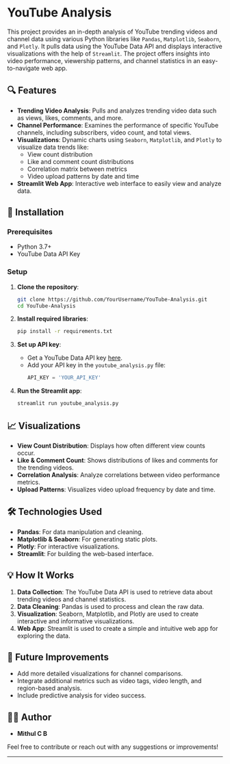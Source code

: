 # YouTube Analysis

This project provides an in-depth analysis of YouTube trending videos and channel data using various Python libraries like `Pandas`, `Matplotlib`, `Seaborn`, and `Plotly`. It pulls data using the YouTube Data API and displays interactive visualizations with the help of `Streamlit`. The project offers insights into video performance, viewership patterns, and channel statistics in an easy-to-navigate web app.

## 🔍 Features

- **Trending Video Analysis**: Pulls and analyzes trending video data such as views, likes, comments, and more.
- **Channel Performance**: Examines the performance of specific YouTube channels, including subscribers, video count, and total views.
- **Visualizations**: Dynamic charts using `Seaborn`, `Matplotlib`, and `Plotly` to visualize data trends like:
  - View count distribution
  - Like and comment count distributions
  - Correlation matrix between metrics
  - Video upload patterns by date and time
- **Streamlit Web App**: Interactive web interface to easily view and analyze data.

## 🚀 Installation

### Prerequisites

- Python 3.7+
- YouTube Data API Key

### Setup

1. **Clone the repository**:
   ```bash
   git clone https://github.com/YourUsername/YouTube-Analysis.git
   cd YouTube-Analysis
   ```

2. **Install required libraries**:
   ```bash
   pip install -r requirements.txt
   ```

3. **Set up API key**:
   - Get a YouTube Data API key [here](https://console.cloud.google.com/apis/credentials).
   - Add your API key in the `youtube_analysis.py` file:
     ```python
     API_KEY = 'YOUR_API_KEY'
     ```

4. **Run the Streamlit app**:
   ```bash
   streamlit run youtube_analysis.py
   ```

## 📈 Visualizations

- **View Count Distribution**: Displays how often different view counts occur.
- **Like & Comment Count**: Shows distributions of likes and comments for the trending videos.
- **Correlation Analysis**: Analyze correlations between video performance metrics.
- **Upload Patterns**: Visualizes video upload frequency by date and time.

## 🛠️ Technologies Used

- **Pandas**: For data manipulation and cleaning.
- **Matplotlib & Seaborn**: For generating static plots.
- **Plotly**: For interactive visualizations.
- **Streamlit**: For building the web-based interface.

## 💡 How It Works

1. **Data Collection**: The YouTube Data API is used to retrieve data about trending videos and channel statistics.
2. **Data Cleaning**: Pandas is used to process and clean the raw data.
3. **Visualization**: Seaborn, Matplotlib, and Plotly are used to create interactive and informative visualizations.
4. **Web App**: Streamlit is used to create a simple and intuitive web app for exploring the data.

## 🤔 Future Improvements

- Add more detailed visualizations for channel comparisons.
- Integrate additional metrics such as video tags, video length, and region-based analysis.
- Include predictive analysis for video success.

## 👨‍💻 Author

- **Mithul C B**

Feel free to contribute or reach out with any suggestions or improvements!

---
